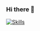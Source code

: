 ### Hi there 👋

[![Skills](https://skillicons.dev/icons?i=ansible,aws,azure,bash,c,cpp,css,docker,eclipse,git,grafana,html,java,jquery,js,kubernetes,linux,mysql,nginx,nodejs,perl,php,postgres,powershell,py,regex,vim,wordpress&perline=3)](https://skillicons.dev)

<!--
**niobyte/niobyte** is a ✨ _special_ ✨ repository because its `README.md` (this file) appears on your GitHub profile.

Here are some ideas to get you started:

- 🔭 I’m currently working on ...
- 🌱 I’m currently learning ...
- 👯 I’m looking to collaborate on ...
- 🤔 I’m looking for help with ...
- 💬 Ask me about ...
- 📫 How to reach me: ...
- 😄 Pronouns: ...
- ⚡ Fun fact: ...
-->
